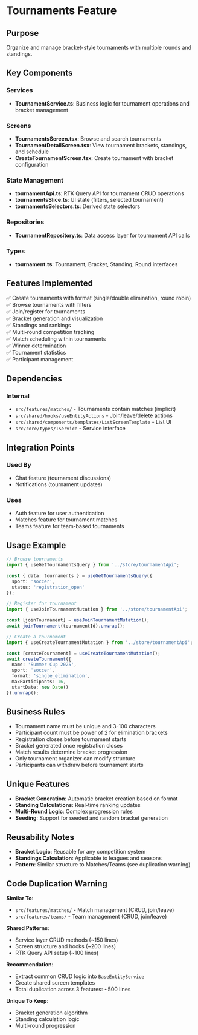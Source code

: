 # Tournaments Feature

## Purpose
Organize and manage bracket-style tournaments with multiple rounds and standings.

## Key Components

### Services
- **TournamentService.ts**: Business logic for tournament operations and bracket management

### Screens
- **TournamentsScreen.tsx**: Browse and search tournaments
- **TournamentDetailScreen.tsx**: View tournament brackets, standings, and schedule
- **CreateTournamentScreen.tsx**: Create tournament with bracket configuration

### State Management
- **tournamentApi.ts**: RTK Query API for tournament CRUD operations
- **tournamentsSlice.ts**: UI state (filters, selected tournament)
- **tournamentsSelectors.ts**: Derived state selectors

### Repositories
- **TournamentRepository.ts**: Data access layer for tournament API calls

### Types
- **tournament.ts**: Tournament, Bracket, Standing, Round interfaces

## Features Implemented

✅ Create tournaments with format (single/double elimination, round robin)  
✅ Browse tournaments with filters  
✅ Join/register for tournaments  
✅ Bracket generation and visualization  
✅ Standings and rankings  
✅ Multi-round competition tracking  
✅ Match scheduling within tournaments  
✅ Winner determination  
✅ Tournament statistics  
✅ Participant management

## Dependencies

### Internal
- `src/features/matches/` - Tournaments contain matches (implicit)
- `src/shared/hooks/useEntityActions` - Join/leave/delete actions
- `src/shared/components/templates/ListScreenTemplate` - List UI
- `src/core/types/IService` - Service interface

## Integration Points

### Used By
- Chat feature (tournament discussions)
- Notifications (tournament updates)

### Uses
- Auth feature for user authentication
- Matches feature for tournament matches
- Teams feature for team-based tournaments

## Usage Example

```typescript
// Browse tournaments
import { useGetTournamentsQuery } from '../store/tournamentApi';

const { data: tournaments } = useGetTournamentsQuery({
  sport: 'soccer',
  status: 'registration_open'
});

// Register for tournament
import { useJoinTournamentMutation } from '../store/tournamentApi';

const [joinTournament] = useJoinTournamentMutation();
await joinTournament(tournamentId).unwrap();

// Create a tournament
import { useCreateTournamentMutation } from '../store/tournamentApi';

const [createTournament] = useCreateTournamentMutation();
await createTournament({
  name: 'Summer Cup 2025',
  sport: 'soccer',
  format: 'single_elimination',
  maxParticipants: 16,
  startDate: new Date()
}).unwrap();
```

## Business Rules

- Tournament name must be unique and 3-100 characters
- Participant count must be power of 2 for elimination brackets
- Registration closes before tournament starts
- Bracket generated once registration closes
- Match results determine bracket progression
- Only tournament organizer can modify structure
- Participants can withdraw before tournament starts

## Unique Features

- **Bracket Generation**: Automatic bracket creation based on format
- **Standing Calculations**: Real-time ranking updates
- **Multi-Round Logic**: Complex progression rules
- **Seeding**: Support for seeded and random bracket generation

## Reusability Notes

- **Bracket Logic**: Reusable for any competition system
- **Standings Calculation**: Applicable to leagues and seasons
- **Pattern**: Similar structure to Matches/Teams (see duplication warning)

## Code Duplication Warning

**Similar To**:
- `src/features/matches/` - Match management (CRUD, join/leave)
- `src/features/teams/` - Team management (CRUD, join/leave)

**Shared Patterns**:
- Service layer CRUD methods (~150 lines)
- Screen structure and hooks (~200 lines)
- RTK Query API setup (~100 lines)

**Recommendation**: 
- Extract common CRUD logic into `BaseEntityService`
- Create shared screen templates
- Total duplication across 3 features: ~500 lines

**Unique To Keep**:
- Bracket generation algorithm
- Standing calculation logic
- Multi-round progression

